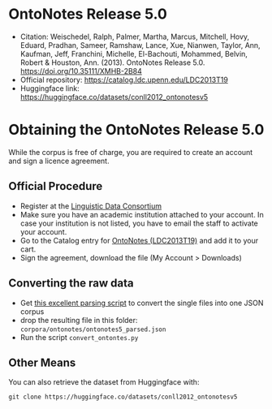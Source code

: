 # OntoNotes Release 5.0

- Citation: Weischedel, Ralph, Palmer, Martha, Marcus, Mitchell, Hovy, Eduard, Pradhan, Sameer, Ramshaw, Lance, Xue, Nianwen, Taylor, Ann, Kaufman, Jeff, Franchini, Michelle, El-Bachouti, Mohammed, Belvin, Robert & Houston, Ann. (2013). OntoNotes Release 5.0. https://doi.org/10.35111/XMHB-2B84
- Official repository: https://catalog.ldc.upenn.edu/LDC2013T19
- Huggingface link: https://huggingface.co/datasets/conll2012_ontonotesv5

# Obtaining the OntoNotes Release 5.0


While the corpus is free of charge, you are required to create an account and sign a licence agreement.

## Official Procedure

- Register at the [Linguistic Data Consortium](https://catalog.ldc.upenn.edu/signup)
- Make sure you have an academic institution attached to your account. In case your institution is not listed, you have to email the staff to activate your account.
- Go to the Catalog entry for [OntoNotes (LDC2013T19)](https://catalog.ldc.upenn.edu/LDC2013T19) and add it to your cart.
- Sign the agreement, download the file (My Account > Downloads)

## Converting the raw data

- Get [this excellent parsing script](https://github.com/nsu-ai/ontonotes-5-parsing) to convert the single files into one JSON corpus
- drop the resulting file in this folder: `corpora/ontonotes/ontonotes5_parsed.json`
- Run the script `convert_ontontes.py`

## Other Means

You can also retrieve the dataset from Huggingface with:

```
git clone https://huggingface.co/datasets/conll2012_ontonotesv5
```